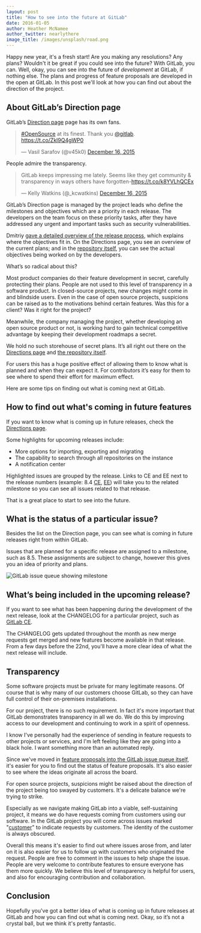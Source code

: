 ```yaml
---
layout: post
title: "How to see into the future at GitLab"
date: 2016-01-05
author: Heather McNamee
author_twitter: nearlythere
image_title: /images/unsplash/road.png
---
```


Happy new year, it's a fresh start! Are you making any resolutions? Any plans? Wouldn't it be great if you could see into the future? With GitLab, you can. Well, okay, you can see into the future of _development_ at GitLab, if nothing else. The plans and progress of feature proposals are developed in the open at GitLab. In this post we'll look at how you can find out about the direction of the project.

<!-- more -->

## About GitLab’s Direction page

GitLab’s [Direction page](https://about.gitlab.com/direction/) page has its own fans.

<blockquote class="twitter-tweet" lang="en"><p lang="en" dir="ltr"><a href="https://twitter.com/hashtag/OpenSource?src=hash">#OpenSource</a> at its finest. Thank you <a href="https://twitter.com/gitlab">@gitlab</a>. &#10;<a href="https://t.co/Zkl9Q4gWP0">https://t.co/Zkl9Q4gWP0</a></p>&mdash; Vasil Sarafov (@v45k0) <a href="https://twitter.com/v45k0/status/677139532215689219">December 16, 2015</a></blockquote>
<script async src="//platform.twitter.com/widgets.js" charset="utf-8"></script>

People admire the transparency.

<blockquote class="twitter-tweet" lang="en"><p lang="en" dir="ltr">GitLab keeps impressing me lately. Seems like they get community &amp; transparency in ways others have forgotten-<a href="https://t.co/k8YVLhQCEx">https://t.co/k8YVLhQCEx</a></p>&mdash; Kelly Watkins (@_kcwatkins) <a href="https://twitter.com/_kcwatkins/status/676917197709680640">December 16, 2015</a></blockquote>
<script async src="//platform.twitter.com/widgets.js" charset="utf-8"></script>

GitLab’s Direction page is managed by the project leads who define the milestones and objectives which are a priority in each release. The developers on the team focus on these priority tasks, after they have addressed any urgent and important tasks such as security vulnerabilities.

Dmitriy [gave a detailed overview of the release process](https://about.gitlab.com/2015/12/17/gitlab-release-process/), which explains where the objectives fit in. On the Directions page, you see an overview of the current plans; and in the [repository itself](https://gitlab.com/gitlab-org/gitlab-ce/issues), you can see the actual objectives being worked on by the developers.

What’s so radical about this?

Most product companies do their feature development in secret, carefully protecting their plans. People are not used to this level of transparency in a software product. In closed-source projects, new changes might come in and blindside users. Even in the case of open source projects, suspicions can be raised as to the motivations behind certain features. Was this for a client? Was it right for the project?

Meanwhile, the company managing the project, whether developing an open source product or not, is working hard to gain technical competitive advantage by keeping their development roadmaps a secret.

We hold no such storehouse of secret plans. It’s all right out there on the [Directions page](https://about.gitlab.com/direction/) and [the repository itself](https://gitlab.com/gitlab-org/gitlab-ce/issues).

For users this has a huge positive effect of allowing them to know what is planned and when they can expect it. For contributors it’s easy for them to see where to spend their effort for maximum effect.

Here are some tips on finding out what is coming next at GitLab.

## How to find out what's coming in future features

If you want to know what is coming up in future releases, check the [Directions page](https://about.gitlab.com/direction/).

Some highlights for upcoming releases include:

- More options for importing, exporting and migrating
- The capability to search through all repositories on the instance
- A notification center

Highlighted issues are grouped by the release. Links to CE and EE next to the release numbers (example: 8.4 <a href="https://gitlab.com/gitlab-org/gitlab-ce/milestones/19">CE</a>, <a href="https://gitlab.com/gitlab-org/gitlab-ee/milestones/6">EE</a>) will take you to the related milestone so you can see all issues related to that release.

That is a great place to start to see into the future.

## What is the status of a particular issue?

Besides the list on the Direction page, you can see what is coming in future releases right from within GitLab.

Issues that are planned for a specific release are assigned to a milestone, such as 8.5. These assignments are subject to change, however this gives you an idea of priority and plans.

![GitLab issue queue showing milestone](/images/blogimages/blog-future-releases.jpg)

## What’s being included in the upcoming release?

If you want to see what has been happening during the development of the next release, look at the CHANGELOG for a particular project, such as [GitLab CE](https://gitlab.com/gitlab-org/gitlab-ce/blob/master/CHANGELOG).

The CHANGELOG gets updated throughout the month as new merge requests get merged and new features become available in that release. From a few days before the 22nd, you'll have a more clear idea of what the next release will include.

## Transparency

Some software projects must be private for many legitimate reasons. Of course that is why many of our customers choose GitLab, so they can have full control of their on-premises installations.

For our project, there is no such requirement. In fact it's more important that GitLab demonstrates transparency in all we do. We do this by improving access to our development and continuing to work in a spirit of openness.

I know I've personally had the experience of sending in feature requests to other projects or services, and I'm left feeling like they are going into a black hole. I want something more than an automated reply.

Since we've moved in [feature proposals into the GitLab issue queue itself](https://about.gitlab.com/2015/12/16/improving-open-development-for-everyone/), it's easier for you to find out the status of feature proposals. It's also easier to see where the ideas originate all across the board.

For open source projects, suspicions might be raised about the direction of the project being too swayed by customers. It's a delicate balance we're trying to strike.

Especially as we navigate making GitLab into a viable, self-sustaining project, it means we do have requests coming from customers using our software. In the GitLab project you will come across issues marked "[customer](https://gitlab.com/gitlab-org/gitlab-ce/issues?label_name=customer)" to indicate requests by customers. The identity of the customer is always obscured.

Overall this means it's easier to find out where issues arose from, and later on it is also easier for us to follow up with customers who originated the request.
People are free to comment in the issues to help shape the issue.
People are very welcome to contribute features to ensure everyone has them more quickly.
We believe this level of transparency is helpful for users, and also for encouraging contribution and collaboration.

## Conclusion

Hopefully you've got a better idea of what is coming up in future releases at GitLab and how you can find out what is coming next. Okay, so it’s not a crystal ball, but we think it's pretty fantastic.
